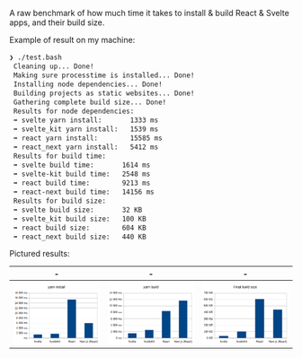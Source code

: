 A raw benchmark of how much time it takes to install & build React & Svelte apps, and their build size.

Example of result on my machine:

```
❯ ./test.bash
 Cleaning up... Done!
 Making sure processtime is installed... Done!
 Installing node dependencies... Done!
 Building projects as static websites... Done!
 Gathering complete build size... Done!
 Results for node dependencies:
 ➡ svelte yarn install:       1333 ms
 ➡ svelte_kit yarn install:   1539 ms
 ➡ react yarn install:        15585 ms
 ➡ react_next yarn install:   5412 ms
 Results for build time:
 ➡ svelte build time:       1614 ms
 ➡ svelte-kit build time:   2548 ms
 ➡ react build time:        9213 ms
 ➡ react-next build time:   14156 ms
 Results for build size:
 ➡ svelte build size:       32 KB
 ➡ svelte_kit build size:   100 KB
 ➡ react build size:        604 KB
 ➡ react_next build size:   440 KB
```

Pictured results:

| - | - | - |
| --- | --- | --- |
| ![](./docs/yarn_install.png) | ![](./docs/yarn_build.png) | ![](./docs/build_size.png) |

